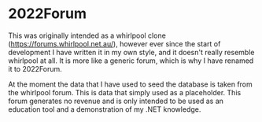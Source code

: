 # 2022Forum
This was originally intended as a whirlpool clone (https://forums.whirlpool.net.au/), however ever since the start of development I have written it in my own style, and it doesn't really resemble whirlpool at all. It is more like a generic forum, which is why I have renamed it to 2022Forum.

At the moment the data that I have used to seed the database is taken from the whirlpool forum. This is data that simply used as a placeholder. This forum generates no revenue and is only intended to be used as an education tool and a demonstration of my .NET knowledge.